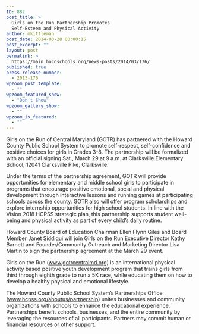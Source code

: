```yaml
---
ID: 882
post_title: >
  Girls on the Run Partnership Promotes
  Self-Esteem and Physical Activity
author: mkittleman
post_date: 2014-03-28 00:00:15
post_excerpt: ""
layout: post
permalink: >
  https://main.hocoschools.org/news-posts/2014/03/176/
published: true
press-release-number:
  - 2013-176
wpzoom_post_template:
  - ""
wpzoom_featured_show:
  - "Don't Show"
wpzoom_gallery_show:
  - ""
wpzoom_is_featured:
  - ""
---
```

Girls on the Run of Central Maryland (GOTR) has partnered with the Howard County Public School System to promote self-respect, self-confidence and positive choices for girls in Grades 3-8. The partnership will be formalized with an official signing Sat., March 29 at 9 a.m. at Clarksville Elementary School, 12041 Clarksville Pike, Clarksville.

Under the terms of the partnership agreement, GOTR will provide opportunities for elementary and middle school girls to participate in programs that encourage positive emotional, social and physical development through interactive lessons and running games at participating schools across the county. GOTR also will offer program scholarships and explore internship opportunities for high school students. In line with the Vision 2018 HCPSS strategic plan, this partnership supports student well-being and physical activity as part of every child’s daily routine.

Howard County Board of Education Chairman Ellen Flynn Giles and Board Member Janet Siddiqui will join Girls on the Run Executive Director Kathy Barnett and Founder/Community Outreach and Marketing Director Lisa Martin to sign the partnership agreement at the March 29 event.

Girls on the Run (<a href="http://gotrcentralmd.org/">www.gotrcentralmd.org</a>) is an international physical activity based positive youth development program that trains girls from third through eighth grade to run a 5K race, while educating them on how to develop a healthy physical and emotional lifestyle.

The Howard County Public School System’s Partnerships Office (<a href="http://www.hcpss.org/aboutus/partnership/">www.hcpss.org/aboutus/partnership</a>) unites businesses and community organizations with schools to enhance the educational experience. Partnerships benefit schools, businesses, and the entire community by leveraging the resources of all participants. Partners may commit human or financial resources or other support.